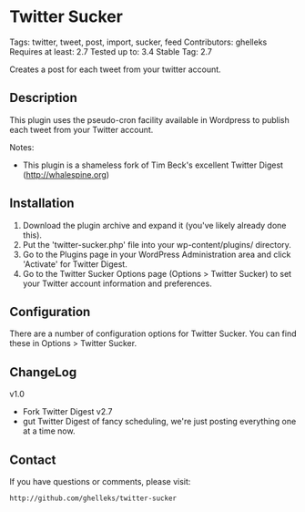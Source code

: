 # Twitter Sucker #

Tags: twitter, tweet, post, import, sucker, feed
Contributors: ghelleks
Requires at least: 2.7
Tested up to: 3.4
Stable Tag: 2.7

Creates a post for each tweet from your twitter account. 

## Description ##

This plugin uses the pseudo-cron facility available in Wordpress to publish
each tweet from your Twitter account.

Notes:

- This plugin is a shameless fork of Tim Beck's excellent Twitter Digest
  (http://whalespine.org)

## Installation ##

1. Download the plugin archive and expand it (you've likely already done this).
2. Put the 'twitter-sucker.php' file into your wp-content/plugins/ directory.
3. Go to the Plugins page in your WordPress Administration area and click 'Activate' for Twitter Digest.
4. Go to the Twitter Sucker Options page (Options > Twitter Sucker) to set your Twitter account information and preferences.


## Configuration ##

There are a number of configuration options for Twitter Sucker. You can find these in Options > Twitter Sucker.

## ChangeLog ##

v1.0

- Fork Twitter Digest v2.7
- gut Twitter Digest of fancy scheduling, we're just posting everything one at
  a time now.

## Contact ##

If you have questions or comments, please visit:

    http://github.com/ghelleks/twitter-sucker

